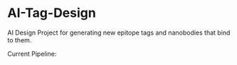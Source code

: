 # AI-Tag-Design
AI Design Project for generating new epitope tags and nanobodies that bind to them. 

Current Pipeline:
